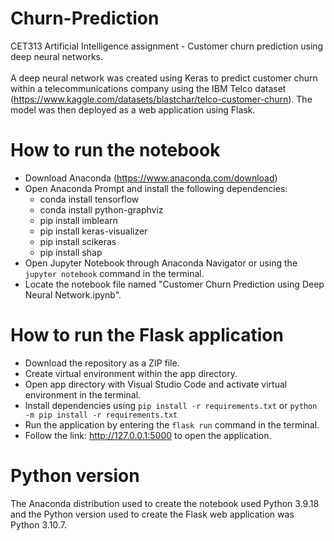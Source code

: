 # Churn-Prediction
CET313 Artificial Intelligence assignment - Customer churn prediction using deep neural networks. <br><br>
A deep neural network was created using Keras to predict customer churn within a telecommunications company using the IBM Telco dataset 
(https://www.kaggle.com/datasets/blastchar/telco-customer-churn). The model was then deployed as a web application using Flask.

# How to run the notebook
- Download Anaconda (https://www.anaconda.com/download)
- Open Anaconda Prompt and install the following dependencies:
   - conda install tensorflow
   - conda install python-graphviz
   - pip install imblearn
   - pip install keras-visualizer
   - pip install scikeras
   - pip install shap
- Open Jupyter Notebook through Anaconda Navigator or using the `jupyter notebook` command in the terminal.
- Locate the notebook file named "Customer Churn Prediction using Deep Neural Network.ipynb". 

# How to run the Flask application
- Download the repository as a ZIP file.
- Create virtual environment within the app directory.
- Open app directory with Visual Studio Code and activate virtual environment in the terminal.
- Install dependencies using `pip install -r requirements.txt` or `python -m pip install -r requirements.txt`
- Run the application by entering the `flask run` command in the terminal.
- Follow the link: http://127.0.0.1:5000 to open the application.

# Python version
The Anaconda distribution used to create the notebook used Python 3.9.18 and the Python version used to create the Flask web application was Python 3.10.7.
